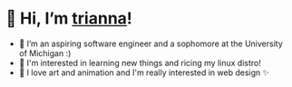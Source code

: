 # 👋 Hi, I’m [trianna](https://triannan.github.io/trianna/)!
- 👀 I’m an aspiring software engineer and a sophomore at the University of Michigan :)
- 🌱 I'm interested in learning new things and ricing my linux distro!
- 💞️ I love art and animation and I'm really interested in web design ✨

<!---
triannan/triannan is a ✨ special ✨ repository because its `README.md` (this file) appears on your GitHub profile.
You can click the Preview link to take a look at your changes.
--->

